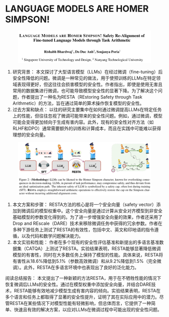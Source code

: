 # LANGUAGE MODELS ARE HOMER SIMPSON!

<figure><img src="../.gitbook/assets/image (2) (1) (1) (1) (1) (1) (1) (1) (1) (1) (1) (1) (1) (1) (1) (1) (1) (1) (1) (1) (1) (1) (1) (1) (1) (1) (1) (1) (1) (1) (1) (1) (1) (1) (1) (1) (1) (1) (1) (1) (1) (1) (1) (1) (1) (1) (1) (1) (1) (1) (1) (1) (1) (1) (1) (1) (1) (1) (1) (1)   (7).png" alt=""><figcaption></figcaption></figure>

1. 研究背景： 本文探讨了大型语言模型（LLMs）在经过微调（fine-tuning）后安全性降低的问题。微调是一种常见的做法，用于使预训练的LLMs在特定领域表现得更好，但这往往会损害模型的安全性。作者指出，即使是使用无害且常用的数据集进行微调，也可能导致模型安全性的显著下降。为了解决这个问题，作者提出了一种名为RESTA（REstoring Safety through Task Arithmetic）的方法，旨在通过简单的算术操作恢复模型的安全性。
2. 过去方案和缺点： 以往的研究主要集中在如何通过微调提高LLMs在特定任务上的性能，但往往忽视了微调可能带来的安全性问题。例如，通过微调，模型可能会变得更加倾向于生成有害内容。此外，现有的安全性对齐方法（如RLHF和DPO）通常需要额外的训练和计算成本，而且在实践中可能难以获得理想的安全向量。

<figure><img src="../.gitbook/assets/image (3) (1) (1) (1) (1) (1) (1) (1) (1) (1) (1) (1) (1) (1) (1) (1) (1) (1) (1) (1) (1) (1) (1) (1) (1) (1) (1) (1) (1) (1) (1) (1) (1) (1) (1) (1) (1) (1) (1) (1) (1) (1) (1) (1) (1) (1) (1) (1) (1) (1) (1) (1) (1) (1) (1) (1) (1) (1) (1) (1) ( (8).png" alt=""><figcaption></figcaption></figure>

1. 本文方案和步骤： RESTA方法的核心是将一个安全向量（safety vector）添加到微调后的模型权重中。这个安全向量是通过计算从安全对齐模型到非安全基础模型的参数变化得到的。为了进一步增强安全向量的效果，作者还采用了Drop and REscale（DARE）技术来移除微调任务中获得的冗余参数。作者在多种下游任务上测试了RESTA的有效性，包括中文、英文和印地语的指令遵循，以及代码和数学问题解决能力。
2. 本文实验和性能： 作者在多个现有的安全性评估基准和新提出的多语言基准数据集（CATQA）上测试了RESTA。实验结果表明，RESTA能够显著降低微调模型的有害性，同时在大多数任务上保持了模型的性能。具体来说，RESTA将有害性从18.6%降低到5.1%（参数高效微调）和从9.2%降低到1.5%（完全微调）。此外，RESTA在多语言环境中也表现出了良好的泛化能力。

阅读总结报告： 本文提出了一种新颖的方法RESTA，用于在不牺牲性能的情况下恢复微调后LLMs的安全性。通过在模型权重中添加安全向量，并结合DARE技术，RESTA能够有效地减少模型生成有害内容的倾向。实验结果表明，RESTA在多个语言和任务上都取得了显著的安全性提升，证明了其在实际应用中的潜力。尽管RESTA在某些情况下对模型性能有轻微影响，但总体而言，它提供了一种简单、快速且有效的解决方案，以应对LLMs在微调过程中可能出现的安全性问题。
